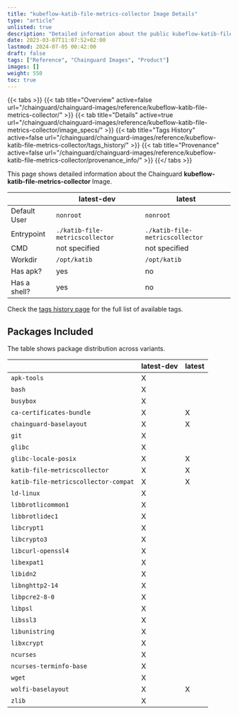 ```yaml
---
title: "kubeflow-katib-file-metrics-collector Image Details"
type: "article"
unlisted: true
description: "Detailed information about the public kubeflow-katib-file-metrics-collector Chainguard Image."
date: 2023-03-07T11:07:52+02:00
lastmod: 2024-07-05 00:42:00
draft: false
tags: ["Reference", "Chainguard Images", "Product"]
images: []
weight: 550
toc: true
---
```


{{< tabs >}}
{{< tab title="Overview" active=false url="/chainguard/chainguard-images/reference/kubeflow-katib-file-metrics-collector/" >}}
{{< tab title="Details" active=true url="/chainguard/chainguard-images/reference/kubeflow-katib-file-metrics-collector/image_specs/" >}}
{{< tab title="Tags History" active=false url="/chainguard/chainguard-images/reference/kubeflow-katib-file-metrics-collector/tags_history/" >}}
{{< tab title="Provenance" active=false url="/chainguard/chainguard-images/reference/kubeflow-katib-file-metrics-collector/provenance_info/" >}}
{{</ tabs >}}

This page shows detailed information about the Chainguard **kubeflow-katib-file-metrics-collector** Image.

|              | latest-dev                      | latest                          |
|--------------|---------------------------------|---------------------------------|
| Default User | `nonroot`                       | `nonroot`                       |
| Entrypoint   | `./katib-file-metricscollector` | `./katib-file-metricscollector` |
| CMD          | not specified                   | not specified                   |
| Workdir      | `/opt/katib`                    | `/opt/katib`                    |
| Has apk?     | yes                             | no                              |
| Has a shell? | yes                             | no                              |

Check the [tags history page](/chainguard/chainguard-images/reference/kubeflow-katib-file-metrics-collector/tags_history/) for the full list of available tags.

## Packages Included
The table shows package distribution across variants.

|                                      | latest-dev | latest |
|--------------------------------------|------------|--------|
| `apk-tools`                          | X          |        |
| `bash`                               | X          |        |
| `busybox`                            | X          |        |
| `ca-certificates-bundle`             | X          | X      |
| `chainguard-baselayout`              | X          | X      |
| `git`                                | X          |        |
| `glibc`                              | X          |        |
| `glibc-locale-posix`                 | X          | X      |
| `katib-file-metricscollector`        | X          | X      |
| `katib-file-metricscollector-compat` | X          | X      |
| `ld-linux`                           | X          |        |
| `libbrotlicommon1`                   | X          |        |
| `libbrotlidec1`                      | X          |        |
| `libcrypt1`                          | X          |        |
| `libcrypto3`                         | X          |        |
| `libcurl-openssl4`                   | X          |        |
| `libexpat1`                          | X          |        |
| `libidn2`                            | X          |        |
| `libnghttp2-14`                      | X          |        |
| `libpcre2-8-0`                       | X          |        |
| `libpsl`                             | X          |        |
| `libssl3`                            | X          |        |
| `libunistring`                       | X          |        |
| `libxcrypt`                          | X          |        |
| `ncurses`                            | X          |        |
| `ncurses-terminfo-base`              | X          |        |
| `wget`                               | X          |        |
| `wolfi-baselayout`                   | X          | X      |
| `zlib`                               | X          |        |

